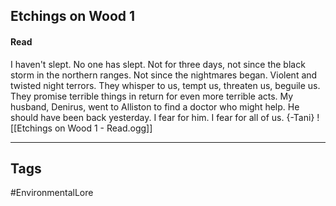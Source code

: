 ## Etchings on Wood 1
#### Read
I haven't slept. No one has slept. Not for three days, not since the black storm in the northern ranges. Not since the nightmares began. Violent and twisted night terrors. They whisper to us, tempt us, threaten us, beguile us. They promise terrible things in return for even more terrible acts. My husband, Denirus, went to Alliston to find a doctor who might help. He should have been back yesterday. I fear for him. I fear for all of us. {-Tani}
![[Etchings on Wood 1 - Read.ogg]]

---
## Tags
#EnvironmentalLore